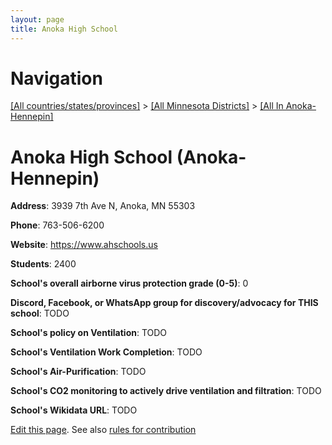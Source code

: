 ```yaml
---
layout: page
title: Anoka High School
---
```

# Navigation

[[All countries/states/provinces]](../../..) > [[All Minnesota Districts]](../..) > [[All In Anoka-Hennepin]](..)

# Anoka High School (Anoka-Hennepin)

**Address**: 3939 7th Ave N, Anoka, MN 55303

**Phone**: 763-506-6200

**Website**: <https://www.ahschools.us>

**Students**: 2400

**School's overall airborne virus protection grade (0-5)**: 0

**Discord, Facebook, or WhatsApp group for discovery/advocacy for THIS school**: TODO

**School's policy on Ventilation**: TODO

**School's Ventilation Work Completion**: TODO

**School's Air-Purification**: TODO

**School's CO2 monitoring to actively drive ventilation and filtration**: TODO

**School's Wikidata URL**: TODO


[Edit this page](https://github.com/ventilate-schools/MN/edit/main/./Anoka-Hennepin/Anoka_High_School.md). See also [rules for contribution](../../../contribution-rules/)
